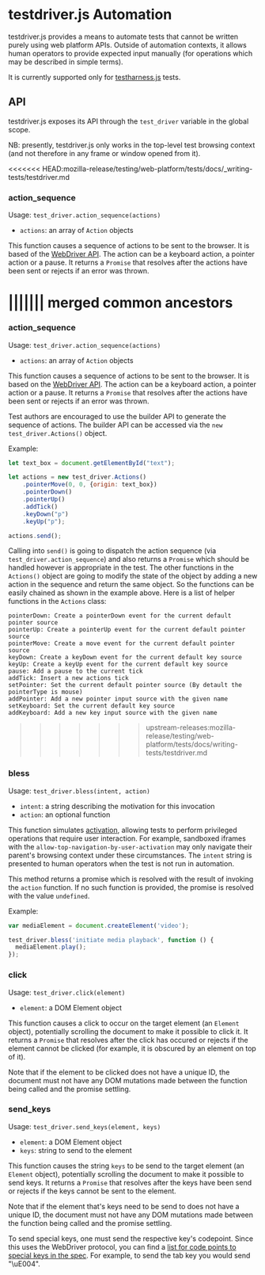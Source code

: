 # testdriver.js Automation

testdriver.js provides a means to automate tests that cannot be
written purely using web platform APIs. Outside of automation
contexts, it allows human operators to provide expected input
manually (for operations which may be described in simple terms).

It is currently supported only for [testharness.js](testharness)
tests.

## API

testdriver.js exposes its API through the `test_driver` variable in
the global scope.

NB: presently, testdriver.js only works in the top-level test browsing
context (and not therefore in any frame or window opened from it).

<<<<<<< HEAD:mozilla-release/testing/web-platform/tests/docs/_writing-tests/testdriver.md
### action_sequence
Usage: `test_driver.action_sequence(actions)`
 * `actions`: an array of `Action` objects

This function causes a sequence of actions to be sent to the browser. It is based of the [WebDriver API](https://w3c.github.io/webdriver/#actions).
The action can be a keyboard action, a pointer action or a pause. It returns a `Promise` that
resolves after the actions have been sent or rejects if an error was thrown.

||||||| merged common ancestors
=======
### action_sequence
Usage: `test_driver.action_sequence(actions)`
 * `actions`: an array of `Action` objects

This function causes a sequence of actions to be sent to the browser. It is based on the [WebDriver API](https://w3c.github.io/webdriver/#actions).
The action can be a keyboard action, a pointer action or a pause. It returns a `Promise` that
resolves after the actions have been sent or rejects if an error was thrown.

Test authors are encouraged to use the builder API to generate the sequence of actions. The builder
API can be accessed via the `new test_driver.Actions()` object.

Example:

```js
let text_box = document.getElementById("text");

let actions = new test_driver.Actions()
    .pointerMove(0, 0, {origin: text_box})
    .pointerDown()
    .pointerUp()
    .addTick()
    .keyDown("p")
    .keyUp("p");

actions.send();
```

Calling into `send()` is going to dispatch the action sequence (via `test_driver.action_sequence`) and also returns a `Promise` which should be handled however is appropriate in the test. The other functions in the `Actions()` object are going to modify the state of the object by adding a new action in the sequence and return the same object. So the functions can be easily chained as shown in the example above. Here is a list of helper functions in the `Actions` class:

```
pointerDown: Create a pointerDown event for the current default pointer source
pointerUp: Create a pointerUp event for the current default pointer source
pointerMove: Create a move event for the current default pointer source
keyDown: Create a keyDown event for the current default key source
keyUp: Create a keyUp event for the current default key source
pause: Add a pause to the current tick
addTick: Insert a new actions tick
setPointer: Set the current default pointer source (By detault the pointerType is mouse)
addPointer: Add a new pointer input source with the given name
setKeyboard: Set the current default key source
addKeyboard: Add a new key input source with the given name
```

>>>>>>> upstream-releases:mozilla-release/testing/web-platform/tests/docs/writing-tests/testdriver.md
### bless

Usage: `test_driver.bless(intent, action)`
 * `intent`: a string describing the motivation for this invocation
 * `action`: an optional function

This function simulates [activation][activation], allowing tests to
perform privileged operations that require user interaction. For
example, sandboxed iframes with the
`allow-top-navigation-by-user-activation` may only navigate their
parent's browsing context under these circumstances. The `intent`
string is presented to human operators when the test is not run in
automation.

This method returns a promise which is resolved with the result of
invoking the `action` function. If no such function is provided, the
promise is resolved with the value `undefined`.

Example:

```js
var mediaElement = document.createElement('video');

test_driver.bless('initiate media playback', function () {
  mediaElement.play();
});
```

### click

Usage: `test_driver.click(element)`
 * `element`: a DOM Element object

This function causes a click to occur on the target element (an
`Element` object), potentially scrolling the document to make it
possible to click it. It returns a `Promise` that resolves after the
click has occured or rejects if the element cannot be clicked (for
example, it is obscured by an element on top of it).

Note that if the element to be clicked does not have a unique ID, the
document must not have any DOM mutations made between the function
being called and the promise settling.

### send_keys

Usage: `test_driver.send_keys(element, keys)`
 * `element`: a DOM Element object
 * `keys`: string to send to the element

This function causes the string `keys` to be send to the target
element (an `Element` object), potentially scrolling the document to
make it possible to send keys. It returns a `Promise` that resolves
after the keys have been send or rejects if the keys cannot be sent
to the element.

Note that if the element that's keys need to be send to does not have
a unique ID, the document must not have any DOM mutations made
between the function being called and the promise settling.

To send special keys, one must send the respective key's codepoint. Since this uses the WebDriver protocol, you can find a [list for code points to special keys in the spec](https://w3c.github.io/webdriver/webdriver-spec.html#keyboard-actions).
For example, to send the tab key you would send "\uE004".

[activation]: https://html.spec.whatwg.org/multipage/interaction.html#activation

